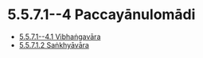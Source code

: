 # 5.5.7.1--4 Paccayānulomādi

* [5.5.7.1--4.1 Vibhaṅgavāra](5.5.7.1--4/5.5.7.1--4.1.md)
* [5.5.7.1.2 Saṅkhyāvāra](5.5.7.1--4/5.5.7.1.2.md)
